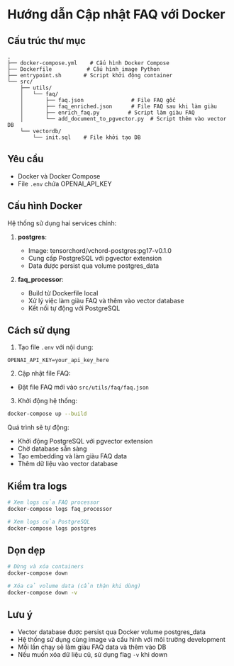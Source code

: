 # Hướng dẫn Cập nhật FAQ với Docker

## Cấu trúc thư mục
```
.
├── docker-compose.yml    # Cấu hình Docker Compose
├── Dockerfile           # Cấu hình image Python
├── entrypoint.sh       # Script khởi động container
└── src/
    ├── utils/
    │   └── faq/
    │       ├── faq.json               # File FAQ gốc
    │       ├── faq_enriched.json      # File FAQ sau khi làm giàu
    │       ├── enrich_faq.py         # Script làm giàu FAQ
    │       └── add_document_to_pgvector.py  # Script thêm vào vector DB
    └── vectordb/
        └── init.sql    # File khởi tạo DB
```

## Yêu cầu
- Docker và Docker Compose
- File `.env` chứa OPENAI_API_KEY

## Cấu hình Docker
Hệ thống sử dụng hai services chính:

1. **postgres**:
   - Image: tensorchord/vchord-postgres:pg17-v0.1.0
   - Cung cấp PostgreSQL với pgvector extension
   - Data được persist qua volume postgres_data

2. **faq_processor**:
   - Build từ Dockerfile local
   - Xử lý việc làm giàu FAQ và thêm vào vector database
   - Kết nối tự động với PostgreSQL

## Cách sử dụng

1. Tạo file `.env` với nội dung:
```
OPENAI_API_KEY=your_api_key_here
```

2. Cập nhật file FAQ:
- Đặt file FAQ mới vào `src/utils/faq/faq.json`

3. Khởi động hệ thống:
```bash
docker-compose up --build
```

Quá trình sẽ tự động:
- Khởi động PostgreSQL với pgvector extension
- Chờ database sẵn sàng
- Tạo embedding và làm giàu FAQ data
- Thêm dữ liệu vào vector database

## Kiểm tra logs
```bash
# Xem logs của FAQ processor
docker-compose logs faq_processor

# Xem logs của PostgreSQL
docker-compose logs postgres
```

## Dọn dẹp
```bash
# Dừng và xóa containers
docker-compose down

# Xóa cả volume data (cẩn thận khi dùng)
docker-compose down -v
```

## Lưu ý

- Vector database được persist qua Docker volume postgres_data
- Hệ thống sử dụng cùng image và cấu hình với môi trường development
- Mỗi lần chạy sẽ làm giàu FAQ data và thêm vào DB
- Nếu muốn xóa dữ liệu cũ, sử dụng flag `-v` khi down
